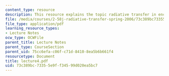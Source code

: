 ```yaml
---
content_type: resource
description: This resource explains the topic radiative transfer in enclosures.
file: /media/courses/2-58j-radiative-transfer-spring-2006/73c389bc73355e9ff34599d020ea5bc7_lecture4.pdf
file_type: application/pdf
learning_resource_types:
- Lecture Notes
ocw_type: OCWFile
parent_title: Lecture Notes
parent_type: CourseSection
parent_uid: 75cc6efa-c06f-c71d-8410-8ea5b6b661f4
resourcetype: Document
title: lecture4.pdf
uid: 73c389bc-7335-5e9f-f345-99d020ea5bc7
---
```

